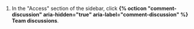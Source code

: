 1. In the "Access" section of the sidebar, click **{% octicon "comment-discussion" aria-hidden="true" aria-label="comment-discussion" %} Team discussions**.
